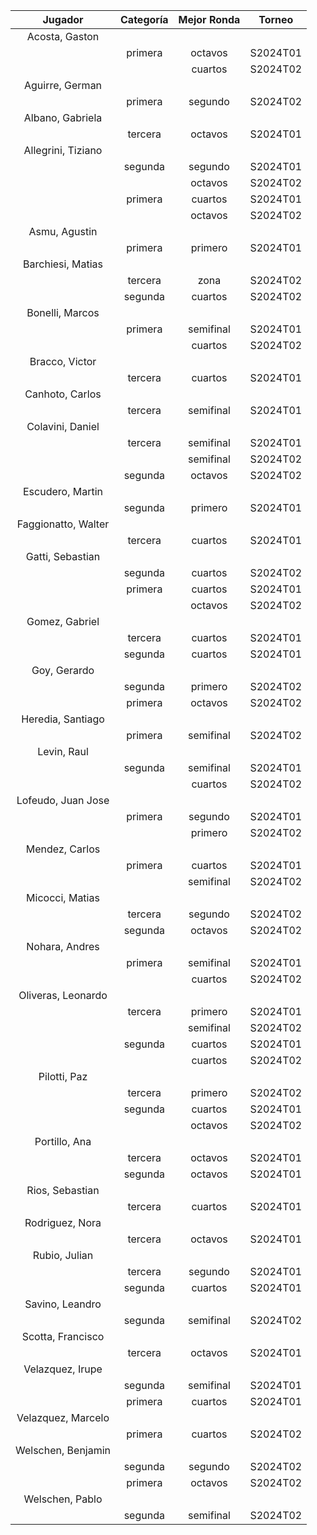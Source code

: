 |       Jugador       |  Categoría  |  Mejor Ronda  |  Torneo  |
|:-------------------:|:-----------:|:-------------:|:--------:|
|   Acosta, Gaston    |             |               |          |
|                     |   primera   |    octavos    | S2024T01 |
|                     |             |    cuartos    | S2024T02 |
|   Aguirre, German   |             |               |          |
|                     |   primera   |    segundo    | S2024T02 |
|  Albano, Gabriela   |             |               |          |
|                     |   tercera   |    octavos    | S2024T01 |
| Allegrini, Tiziano  |             |               |          |
|                     |   segunda   |    segundo    | S2024T01 |
|                     |             |    octavos    | S2024T02 |
|                     |   primera   |    cuartos    | S2024T01 |
|                     |             |    octavos    | S2024T02 |
|    Asmu, Agustin    |             |               |          |
|                     |   primera   |    primero    | S2024T01 |
|  Barchiesi, Matias  |             |               |          |
|                     |   tercera   |     zona      | S2024T02 |
|                     |   segunda   |    cuartos    | S2024T02 |
|   Bonelli, Marcos   |             |               |          |
|                     |   primera   |   semifinal   | S2024T01 |
|                     |             |    cuartos    | S2024T02 |
|   Bracco, Victor    |             |               |          |
|                     |   tercera   |    cuartos    | S2024T01 |
|   Canhoto, Carlos   |             |               |          |
|                     |   tercera   |   semifinal   | S2024T01 |
|  Colavini, Daniel   |             |               |          |
|                     |   tercera   |   semifinal   | S2024T01 |
|                     |             |   semifinal   | S2024T02 |
|                     |   segunda   |    octavos    | S2024T02 |
|  Escudero, Martin   |             |               |          |
|                     |   segunda   |    primero    | S2024T01 |
| Faggionatto, Walter |             |               |          |
|                     |   tercera   |    cuartos    | S2024T01 |
|  Gatti, Sebastian   |             |               |          |
|                     |   segunda   |    cuartos    | S2024T02 |
|                     |   primera   |    cuartos    | S2024T01 |
|                     |             |    octavos    | S2024T02 |
|   Gomez, Gabriel    |             |               |          |
|                     |   tercera   |    cuartos    | S2024T01 |
|                     |   segunda   |    cuartos    | S2024T01 |
|    Goy, Gerardo     |             |               |          |
|                     |   segunda   |    primero    | S2024T02 |
|                     |   primera   |    octavos    | S2024T02 |
|  Heredia, Santiago  |             |               |          |
|                     |   primera   |   semifinal   | S2024T02 |
|     Levin, Raul     |             |               |          |
|                     |   segunda   |   semifinal   | S2024T01 |
|                     |             |    cuartos    | S2024T02 |
| Lofeudo, Juan Jose  |             |               |          |
|                     |   primera   |    segundo    | S2024T01 |
|                     |             |    primero    | S2024T02 |
|   Mendez, Carlos    |             |               |          |
|                     |   primera   |    cuartos    | S2024T01 |
|                     |             |   semifinal   | S2024T02 |
|   Micocci, Matias   |             |               |          |
|                     |   tercera   |    segundo    | S2024T02 |
|                     |   segunda   |    octavos    | S2024T02 |
|   Nohara, Andres    |             |               |          |
|                     |   primera   |   semifinal   | S2024T01 |
|                     |             |    cuartos    | S2024T02 |
| Oliveras, Leonardo  |             |               |          |
|                     |   tercera   |    primero    | S2024T01 |
|                     |             |   semifinal   | S2024T02 |
|                     |   segunda   |    cuartos    | S2024T01 |
|                     |             |    cuartos    | S2024T02 |
|    Pilotti, Paz     |             |               |          |
|                     |   tercera   |    primero    | S2024T02 |
|                     |   segunda   |    cuartos    | S2024T01 |
|                     |             |    octavos    | S2024T02 |
|    Portillo, Ana    |             |               |          |
|                     |   tercera   |    octavos    | S2024T01 |
|                     |   segunda   |    octavos    | S2024T01 |
|   Rios, Sebastian   |             |               |          |
|                     |   tercera   |    cuartos    | S2024T01 |
|   Rodriguez, Nora   |             |               |          |
|                     |   tercera   |    octavos    | S2024T01 |
|    Rubio, Julian    |             |               |          |
|                     |   tercera   |    segundo    | S2024T01 |
|                     |   segunda   |    cuartos    | S2024T01 |
|   Savino, Leandro   |             |               |          |
|                     |   segunda   |   semifinal   | S2024T02 |
|  Scotta, Francisco  |             |               |          |
|                     |   tercera   |    octavos    | S2024T01 |
|  Velazquez, Irupe   |             |               |          |
|                     |   segunda   |   semifinal   | S2024T01 |
|                     |   primera   |    cuartos    | S2024T01 |
| Velazquez, Marcelo  |             |               |          |
|                     |   primera   |    cuartos    | S2024T02 |
| Welschen, Benjamin  |             |               |          |
|                     |   segunda   |    segundo    | S2024T02 |
|                     |   primera   |    octavos    | S2024T02 |
|   Welschen, Pablo   |             |               |          |
|                     |   segunda   |   semifinal   | S2024T02 |